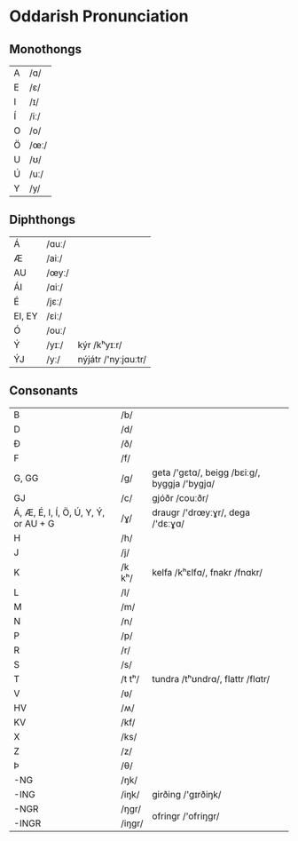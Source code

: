 # Oddarish Pronunciation

## Monothongs
<table><tbody>
	<tr> <td>A</td> <td>/ɑ/</td> </tr>
	<tr> <td>E</td> <td>/ɛ/</td> </tr>
	<tr> <td>I</td> <td>/ɪ/</td> </tr>
	<tr> <td>Í</td> <td>/iː/</td> </tr>
	<tr> <td>O</td> <td>/o/</td> </tr>
	<tr> <td>Ö</td> <td>/œː/</td> </tr>
	<tr> <td>U</td> <td>/ʊ/</td> </tr>
	<tr> <td>Ú</td> <td>/uː/</td> </tr>
	<tr> <td>Y</td> <td>/y/</td> </tr>
</tbody></table>

## Diphthongs
<table><tbody>
	<tr> <td>Á</td> <td>/ɑuː/</td> <td></td> </tr>
	<tr> <td>Æ</td> <td>/aiː/</td> <td></td> </tr>
	<tr> <td>AU</td> <td>/œyː/</td> <td></td> </tr>
	<tr> <td>ÁI</td> <td>/ɑiː/</td> <td></td> </tr>
	<tr> <td>É</td> <td>/jɛː/</td> <td></td> </tr>
	<tr> <td>EI, EY</td> <td>/ɛiː/</td> <td></td> </tr>
	<tr> <td>Ó</td> <td>/ouː/</td> <td></td> </tr>
	<tr> <td>Ý</td> <td>/yɪː/</td> <td>kýr /kʰyɪːr/</td> </tr>
	<tr> <td>ÝJ</td> <td>/yː/</td> <td>nýjátr /'nyːjɑuːtr/</td> </tr>
</tbody></table>

## Consonants
<table><tbody>
	<tr> <td>B</td> <td>/b/</td> <td></td> </tr>
	<tr> <td>D</td> <td>/d/</td> <td></td> </tr>
	<tr> <td>Ð</td> <td>/ð/</td> <td></td> </tr>
	<tr> <td>F</td> <td>/f/</td> <td></td> </tr>
	<tr> <td>G, GG</td> <td>/g/</td> <td>geta /'gɛtɑ/, beigg /bɛiːg/, byggja /'bygjɑ/</td> </tr>
	<tr> <td>GJ</td> <td>/c/</td> <td>gjóðr /couːðr/</td> </tr>
	<tr> <td>Á, Æ, É, I, Í, Ö, Ú, Y, Ý, or AU + G</td> <td>/ɣ/</td> <td>draugr /'drœyːɣr/, dega /'dɛːɣɑ/</td> </tr>
	<tr> <td>H</td> <td>/h/</td> <td></td> </tr>
	<tr> <td>J</td> <td>/j/</td> <td></td> </tr>
	<tr> <td>K</td> <td>/k kʰ/</td> <td>kelfa /kʰɛlfɑ/, fnakr /fnɑkr/</td> </tr>
	<tr> <td>L</td> <td>/l/</td> <td></td> </tr>
	<tr> <td>M</td> <td>/m/</td> <td></td> </tr>
	<tr> <td>N</td> <td>/n/</td> <td></td> </tr>
	<tr> <td>P</td> <td>/p/</td> <td></td> </tr>
	<tr> <td>R</td> <td>/r/</td> <td></td> </tr>
	<tr> <td>S</td> <td>/s/</td> <td></td> </tr>
	<tr> <td>T</td> <td>/t tʰ/</td> <td> tundra /tʰʊndrɑ/, flattr /flɑtr/</td> </tr>
	<tr> <td>V</td> <td>/ʋ/</td> <td></td> </tr>
	<tr> <td>HV</td> <td>/ʍ/</td> <td></td> </tr>
	<tr> <td>KV</td> <td>/kf/</td> <td></td> </tr>
	<tr> <td>X</td> <td>/ks/</td> <td></td> </tr>
	<tr> <td>Z</td> <td>/z/</td> <td></td> </tr>
	<tr> <td>Þ</td> <td>/θ/</td> <td></td> </tr>
	<tr> <td>-NG</td> <td>/ŋk/</td> <td></td> </tr>
	<tr> <td>-ING</td> <td>/iŋk/</td> <td>girðing /'gɪrðiŋk/</td> </tr>
	<tr> <td>-NGR</td> <td>/ŋgr/</td> <td rowspan=2>ofringr /'ofriŋgr/</td> </tr>
	<tr> <td>-INGR</td> <td>/iŋgr/</td> </tr>
</tbody></table>
